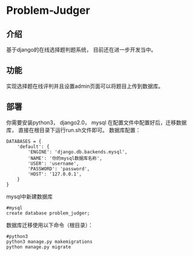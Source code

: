 # Problem-Judger
## 介绍
基于django的在线选择题判题系统， 目前还在进一步开发当中。
## 功能
实现选择题在线评判并且设置admin页面可以将题目上传到数据库。
## 部署
你需要安装python3， django2.0， mysql 在配置文件中配置好后，迁移数据库， 直接在根目录下运行run.sh文件即可。
数据库配置：
```
DATABASES = {
    'default': {
        'ENGINE': 'django.db.backends.mysql',
        'NAME': '你的mysql数据库名称',
        'USER': 'username',
        'PASSWORD': 'password',
        'HOST': '127.0.0.1',
    }
}
```
mysql中新建数据库
```
#mysql
create database problem_judger;
```

数据库迁移使用以下命令（根目录）：
```
#python3
python3 manage.py makemigrations
python manage.py migrate
```
